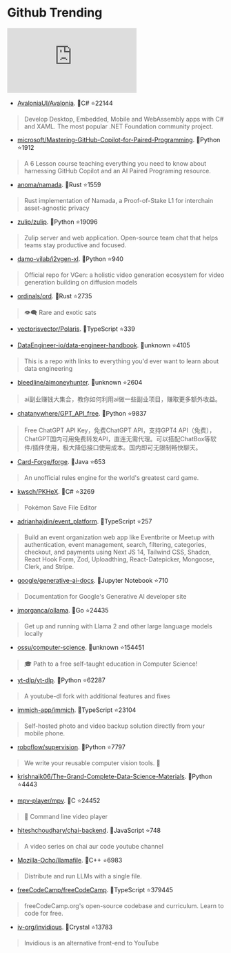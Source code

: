# Github Trending 
 ![daily-bing](https://api.isoyu.com/bing_images.php) 
 - [AvaloniaUI/Avalonia](https://github.com/AvaloniaUI/Avalonia). 💪C# ⭐22144 
 > Develop Desktop, Embedded, Mobile and WebAssembly apps with C# and XAML. The most popular .NET Foundation community project. 
 - [microsoft/Mastering-GitHub-Copilot-for-Paired-Programming](https://github.com/microsoft/Mastering-GitHub-Copilot-for-Paired-Programming). 💪Python ⭐1912 
 > A 6 Lesson course teaching everything you need to know about harnessing GitHub Copilot and an AI Paired Programing resource. 
 - [anoma/namada](https://github.com/anoma/namada). 💪Rust ⭐1559 
 > Rust implementation of Namada, a Proof-of-Stake L1 for interchain asset-agnostic privacy 
 - [zulip/zulip](https://github.com/zulip/zulip). 💪Python ⭐19096 
 > Zulip server and web application. Open-source team chat that helps teams stay productive and focused. 
 - [damo-vilab/i2vgen-xl](https://github.com/damo-vilab/i2vgen-xl). 💪Python ⭐940 
 > Official repo for VGen: a holistic video generation ecosystem for video generation building on diffusion models 
 - [ordinals/ord](https://github.com/ordinals/ord). 💪Rust ⭐2735 
 > 👁‍🗨 Rare and exotic sats 
 - [vectorisvector/Polaris](https://github.com/vectorisvector/Polaris). 💪TypeScript ⭐339 
 >  
 - [DataEngineer-io/data-engineer-handbook](https://github.com/DataEngineer-io/data-engineer-handbook). 💪unknown ⭐4105 
 > This is a repo with links to everything you'd ever want to learn about data engineering 
 - [bleedline/aimoneyhunter](https://github.com/bleedline/aimoneyhunter). 💪unknown ⭐2604 
 > ai副业赚钱大集合，教你如何利用ai做一些副业项目，赚取更多额外收益。 
 - [chatanywhere/GPT_API_free](https://github.com/chatanywhere/GPT_API_free). 💪Python ⭐9837 
 > Free ChatGPT API Key，免费ChatGPT API，支持GPT4 API（免费），ChatGPT国内可用免费转发API，直连无需代理。可以搭配ChatBox等软件/插件使用，极大降低接口使用成本。国内即可无限制畅快聊天。 
 - [Card-Forge/forge](https://github.com/Card-Forge/forge). 💪Java ⭐653 
 > An unofficial rules engine for the world's greatest card game. 
 - [kwsch/PKHeX](https://github.com/kwsch/PKHeX). 💪C# ⭐3269 
 > Pokémon Save File Editor 
 - [adrianhajdin/event_platform](https://github.com/adrianhajdin/event_platform). 💪TypeScript ⭐257 
 > Build an event organization web app like Eventbrite or Meetup with authentication, event management, search, filtering, categories, checkout, and payments using Next JS 14, Tailwind CSS, Shadcn, React Hook Form, Zod, Uploadthing, React-Datepicker, Mongoose, Clerk, and Stripe. 
 - [google/generative-ai-docs](https://github.com/google/generative-ai-docs). 💪Jupyter Notebook ⭐710 
 > Documentation for Google's Generative AI developer site 
 - [jmorganca/ollama](https://github.com/jmorganca/ollama). 💪Go ⭐24435 
 > Get up and running with Llama 2 and other large language models locally 
 - [ossu/computer-science](https://github.com/ossu/computer-science). 💪unknown ⭐154451 
 > 🎓 Path to a free self-taught education in Computer Science! 
 - [yt-dlp/yt-dlp](https://github.com/yt-dlp/yt-dlp). 💪Python ⭐62287 
 > A youtube-dl fork with additional features and fixes 
 - [immich-app/immich](https://github.com/immich-app/immich). 💪TypeScript ⭐23104 
 > Self-hosted photo and video backup solution directly from your mobile phone. 
 - [roboflow/supervision](https://github.com/roboflow/supervision). 💪Python ⭐7797 
 > We write your reusable computer vision tools. 💜 
 - [krishnaik06/The-Grand-Complete-Data-Science-Materials](https://github.com/krishnaik06/The-Grand-Complete-Data-Science-Materials). 💪Python ⭐4443 
 >  
 - [mpv-player/mpv](https://github.com/mpv-player/mpv). 💪C ⭐24452 
 > 🎥 Command line video player 
 - [hiteshchoudhary/chai-backend](https://github.com/hiteshchoudhary/chai-backend). 💪JavaScript ⭐748 
 > A video series on chai aur code youtube channel 
 - [Mozilla-Ocho/llamafile](https://github.com/Mozilla-Ocho/llamafile). 💪C++ ⭐6983 
 > Distribute and run LLMs with a single file. 
 - [freeCodeCamp/freeCodeCamp](https://github.com/freeCodeCamp/freeCodeCamp). 💪TypeScript ⭐379445 
 > freeCodeCamp.org's open-source codebase and curriculum. Learn to code for free. 
 - [iv-org/invidious](https://github.com/iv-org/invidious). 💪Crystal ⭐13783 
 > Invidious is an alternative front-end to YouTube 
 